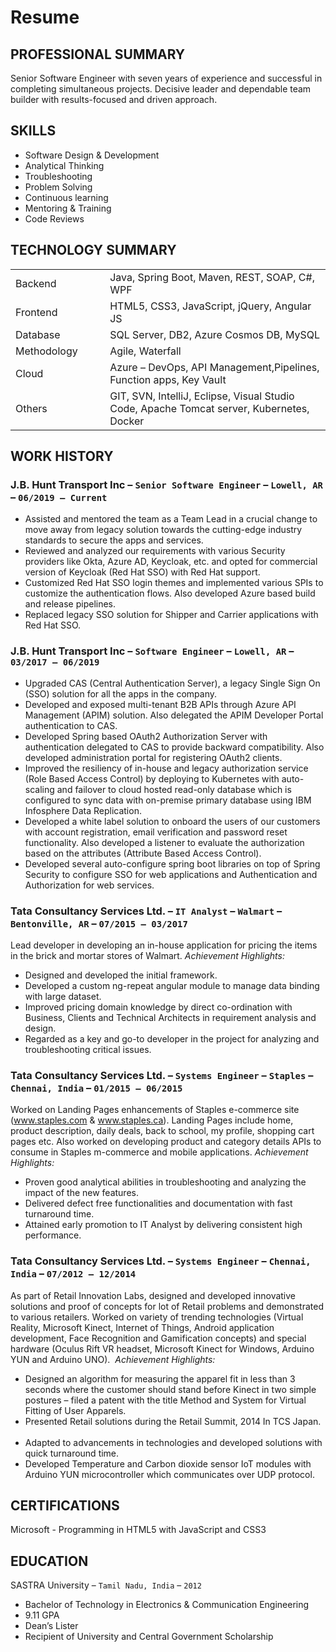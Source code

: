 # Resume

## PROFESSIONAL SUMMARY
Senior Software Engineer with seven years of experience and successful in completing simultaneous projects. Decisive leader and dependable team builder with results-focused and driven approach.

## SKILLS
* Software Design & Development
* Analytical Thinking
* Troubleshooting
* Problem Solving
* Continuous learning
* Mentoring & Training
* Code Reviews

## TECHNOLOGY SUMMARY
<table>
<colgroup>
  <col width="30%" />
  <col width="70%" />
</colgroup>
<tbody>
<tr>
  <td>Backend</td>
  <td>Java, Spring Boot, Maven, REST, SOAP, C#, WPF</td>
</tr>
<tr>
  <td>Frontend</td>
  <td>HTML5, CSS3, JavaScript, jQuery, Angular JS</td>
</tr>
<tr>
  <td>Database</td>
  <td>SQL Server, DB2, Azure Cosmos DB, MySQL</td>
</tr>
<tr>
  <td>Methodology</td>
  <td>Agile, Waterfall</td>
</tr>
<tr>
  <td>Cloud</td>
  <td>Azure – DevOps, API Management,Pipelines, Function apps, Key Vault</td>
</tr>
<tr>
  <td>Others</td>
  <td>GIT, SVN, IntelliJ, Eclipse, Visual Studio Code, Apache Tomcat server, Kubernetes, Docker</td>
</tr>
</tbody>
</table>

## WORK HISTORY
### J.B. Hunt Transport Inc – `Senior Software Engineer` – `Lowell, AR` – `06/2019 – Current`
* Assisted and mentored the team as a Team Lead in a crucial change to move away from legacy solution towards the cutting-edge industry standards to secure the apps and services.
* Reviewed and analyzed our requirements with various Security providers like Okta, Azure AD, Keycloak, etc. and opted for commercial version of Keycloak (Red Hat SSO) with Red Hat support.
* Customized Red Hat SSO login themes and implemented various SPIs to customize the authentication flows. Also developed Azure based build and release pipelines.
* Replaced legacy SSO solution for Shipper and Carrier applications with Red Hat SSO.

### J.B. Hunt Transport Inc – `Software Engineer` – `Lowell, AR` – `03/2017 – 06/2019`
* Upgraded CAS (Central Authentication Server), a legacy Single Sign On (SSO) solution for all the apps in the company.
* Developed and exposed multi-tenant B2B APIs through Azure API Management (APIM) solution. Also delegated the APIM Developer Portal authentication to CAS.
* Developed Spring based OAuth2 Authorization Server with authentication delegated to CAS to provide backward compatibility. Also developed administration portal for registering OAuth2 clients.
* Improved the resiliency of in-house and legacy authorization service (Role Based Access Control) by deploying to Kubernetes with auto-scaling and failover to cloud hosted read-only database which is configured to sync data with on-premise primary database using IBM Infosphere Data Replication.
* Developed a white label solution to onboard the users of our customers with account registration, email verification and password reset functionality. Also developed a listener to evaluate the authorization based on the attributes (Attribute Based Access Control).
* Developed several auto-configure spring boot libraries on top of Spring Security to configure SSO for web applications and Authentication and Authorization for web services.

### Tata Consultancy Services Ltd. – `IT Analyst` – `Walmart` – `Bentonville, AR` – `07/2015 – 03/2017`
Lead developer in developing an in-house application for pricing the items in the brick and mortar stores of Walmart.
*Achievement Highlights:*
* Designed and developed the initial framework.
* Developed a custom ng-repeat angular module to manage data binding with large dataset.
* Improved pricing domain knowledge by direct co-ordination with Business, Clients and Technical Architects in requirement analysis and design.
* Regarded as a key and go-to developer in the project for analyzing and troubleshooting critical issues.

### Tata Consultancy Services Ltd. – `Systems Engineer` – `Staples` – `Chennai, India` – `01/2015 – 06/2015`
Worked on Landing Pages enhancements of Staples e-commerce site (www.staples.com & www.staples.ca). Landing Pages include home, product description, daily deals, back to school, my profile, shopping cart pages etc. Also worked on developing product and category details APIs to consume in Staples m-commerce and mobile applications.
*Achievement Highlights:*
* Proven good analytical abilities in troubleshooting and analyzing the impact of the new features.
* Delivered defect free functionalities and documentation with fast turnaround time.
* Attained early promotion to IT Analyst by delivering consistent high performance.

### Tata Consultancy Services Ltd. – `Systems Engineer` – `Chennai, India` – `07/2012 – 12/2014`
As part of Retail Innovation Labs, designed and developed innovative solutions and proof of concepts for lot of Retail problems and demonstrated to various retailers. Worked on variety of trending technologies (Virtual Reality, Microsoft Kinect, Internet of Things, Android application development, Face Recognition and Gamification concepts) and special hardware (Oculus Rift VR headset, Microsoft Kinect for Windows, Arduino YUN and Arduino UNO). 
*Achievement Highlights:*
* Designed an algorithm for measuring the apparel fit in less than 3 seconds where the customer should stand before Kinect in two simple postures – filed a patent with the title Method and System for Virtual Fitting of User Apparels.
* Presented Retail solutions during the Retail Summit, 2014 In TCS Japan.  
* Adapted to advancements in technologies and developed solutions with quick turnaround time.
* Developed Temperature and Carbon dioxide sensor IoT modules with Arduino YUN microcontroller which communicates over UDP protocol.

## CERTIFICATIONS
Microsoft - Programming in HTML5 with JavaScript and CSS3

## EDUCATION
SASTRA University – `Tamil Nadu, India` – `2012`
* Bachelor of Technology in Electronics & Communication Engineering
* 9.11 GPA
* Dean’s Lister
* Recipient of University and Central Government Scholarship
